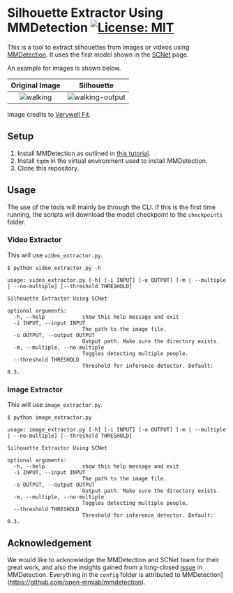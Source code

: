 # Silhouette Extractor Using MMDetection [![License: MIT](https://img.shields.io/badge/License-MIT-yellow.svg)](https://opensource.org/licenses/MIT)

This is a tool to extract silhouettes from images or videos using [MMDetection](https://github.com/open-mmlab/mmdetection). It uses the first model shown in the [SCNet](https://github.com/open-mmlab/mmdetection/tree/master/configs/scnet) page.

An example for images is shown below.

Original Image            |  Silhouette
:-------------------------:|:-------------------------:
![walking](https://user-images.githubusercontent.com/55942045/170315573-331fa0bb-46b3-4d1e-9381-f0b80f5de9ef.jpg) |  ![walking-output](https://user-images.githubusercontent.com/55942045/170315590-07a25433-1691-49e5-9881-5daf0e6e5fb8.jpg)

Image credits to [Verywell Fit](https://www.verywellfit.com/how-far-can-a-healthy-person-walk-3975556).

## Setup

1. Install MMDetection as outlined in [this tutorial](https://github.com/open-mmlab/mmdetection/blob/master/docs/en/get_started.md).
2. Install `tqdm` in the virtual environment used to install MMDetection.
3. Clone this repository.

## Usage

The use of the tools will mainly be through the CLI. If this is the first time running, the scripts will download the model checkpoint to the `checkpoints` folder.

### Video Extractor

This will use `video_extractor.py`.

    $ python video_extractor.py -h

    usage: video_extractor.py [-h] [-i INPUT] [-o OUTPUT] [-m | --multiple | --no-multiple] [--threshold THRESHOLD]

    Silhouette Extractor Using SCNet

    optional arguments:
      -h, --help            show this help message and exit
      -i INPUT, --input INPUT
                            The path to the image file.
      -o OUTPUT, --output OUTPUT
                            Output path. Make sure the directory exists.
      -m, --multiple, --no-multiple
                            Toggles detecting multiple people.
      --threshold THRESHOLD
                            Threshold for inference detector. Default: 0.3.

### Image Extractor

This will use `image_extractor.py`.

    $ python image_extractor.py
    
    usage: image_extractor.py [-h] [-i INPUT] [-o OUTPUT] [-m | --multiple | --no-multiple] [--threshold THRESHOLD]

    Silhouette Extractor Using SCNet

    optional arguments:
      -h, --help            show this help message and exit
      -i INPUT, --input INPUT
                            The path to the image file.
      -o OUTPUT, --output OUTPUT
                            Output path. Make sure the directory exists.
      -m, --multiple, --no-multiple
                            Toggles detecting multiple people.
      --threshold THRESHOLD
                            Threshold for inference detector. Default: 0.3.
                            
## Acknowledgement

We would like to acknowledge the MMDetection and SCNet team for their great work, and also the insights gained from a long-closed [issue](https://github.com/open-mmlab/mmdetection/issues/248) in MMDetection. Everything in the `config` folder is attributed to MMDetection](https://github.com/open-mmlab/mmdetection).
